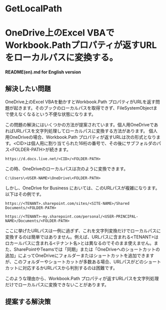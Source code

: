 # GetLocalPath
# OneDrive上のExcel VBAでWorkbook.Pathプロパティが返すURLをローカルパスに変換する。  
#### README(en).md for English version    

## 解決したい問題  
  
OneDrive上のExcel VBAを動かすとWorkbook.Path プロパティがURLを返す問題が起きます。そのブックのローカルパスを取得できず、FileSystemObjectまで使えなくなるという不便な状態になります。  
  
この問題の解決にはいくつかの方法が提案されています。個人用OneDriveであればURLパスを文字列処理してローカルパスに変換する方法があります。
個人用OneDriveの場合、Workbook.Path プロパティが返すURLは次の形式となります。\<CID>は個人用に割り当てられた16桁の番号で、その後にサブフォルダのパス\<FOLDER-PATH>が続きます。  
  
    https://d.docs.live.net/<CID>/<FOLDER-PATH>
  
この時、OneDriveのローカルパスは次のように変換できます。  
  
    C:\Users\<USER-NAME>\OneDrive\<FOLDER-PATH>
    
しかし、OneDrive for Business においては、このURLパスが複雑になります。以下はその例です。  

    https://<TENANT>.sharepoint.com/sites/<SITE-NAME>/Shared Documents/<FOLDER-PATH>
    
    https://<TENANT>-my.sharepoint.com/personal/<USER-PRINCIPAL-NAME>/Documents/<FOLDER-PATH>
  
ここに挙げたURLパスは一例に過ぎず、これを文字列変換だけでローカルパスに変換するのは簡単ではありません。例えば、URLパスに含まれる\<TENANT>はロカールパスに含まれる<テナント名>とは異なるのでそのまま使えません。また、SharePointやTeamsでは「同期」または「OneDriveへのショートカットの追加」によってOneDriveにフォルダーまたはショートカットを追加できますが、このフォルダーやショートカットが多数ある場合、URLパスがどのショートカットに対応するかURLパスから判別するのは困難です。  
  
このような理由から、Workbook.Path プロパティが返すURLパスを文字列処理だけでローカルパスに変換できないことがあります。

## 提案する解決策  


